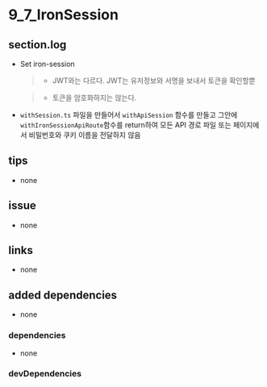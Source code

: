 # 9_7_IronSession

## section.log

- Set iron-session

  > - JWT와는 다르다. JWT는 유저정보와 서명을 보내서 토큰을 확인할뿐

  > - 토큰을 암호화하지는 않는다.

- `withSession.ts` 파일을 만들어서 `withApiSession` 함수를 만들고 그안에 `withIronSessionApiRoute`함수를 return하여 모든 API 경로 파일 또는 페이지에서 비밀번호와 쿠키 이름을 전달하지 않음

## tips

- none

## issue

- none

## links

- none

## added dependencies

- none

### dependencies

- none

### devDependencies
